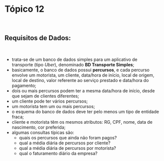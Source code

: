 <h1>
 Tópico 12
</h1>

<br />

## Requisitos de Dados:

<br />

- trata-se de um banco de dados simples para um aplicativo de transporte (tipo _Uber_), denominado **BD Transporte Simples**;
- basicamente, o banco de dados possui **percursos**, e cada percurso envolve um motorista, um cliente, data/hora de início, local de origem, local de destino, valor referente ao serviço prestado e data/hora do pagamento;
- dois ou mais percursos podem ter a mesma data/hora de início, desde que sejam de clientes diferentes;
- um cliente pode ter vários percursos;
- um motorista tem um ou mais percursos;
- o esquema do banco de dados deve ter pelo menos um tipo de entidade fraca;
- cliente e motorista têm os mesmos atributos: RG, CPF, nome, data de nascimento, cor preferida;
- algumas consultas típicas são:
  - quais os percursos que ainda não foram pagos?
  - qual a média diária de percursos por cliente?
  - qual a média diária de percursos por motorista?
  - qual o faturamento diário da empresa?
